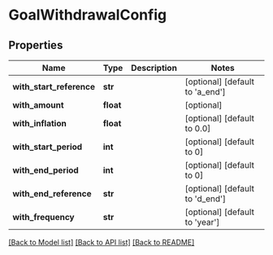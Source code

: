 # GoalWithdrawalConfig

## Properties
Name | Type | Description | Notes
------------ | ------------- | ------------- | -------------
**with_start_reference** | **str** |  | [optional] [default to 'a_end']
**with_amount** | **float** |  | [optional] 
**with_inflation** | **float** |  | [optional] [default to 0.0]
**with_start_period** | **int** |  | [optional] [default to 0]
**with_end_period** | **int** |  | [optional] [default to 0]
**with_end_reference** | **str** |  | [optional] [default to 'd_end']
**with_frequency** | **str** |  | [optional] [default to 'year']

[[Back to Model list]](../README.md#documentation-for-models) [[Back to API list]](../README.md#documentation-for-api-endpoints) [[Back to README]](../README.md)


